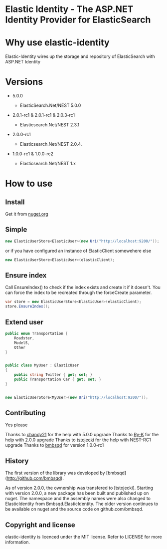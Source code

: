 Elastic Identity - The ASP.NET Identity Provider for ElasticSearch
==================================================================

Why use elastic-identity
========================

Elastic-Identity wires up the storage and repository of ElasticSearch with ASP.NET Identity

Versions
==========

- 5.0.0
	- ElasticSearch.Net/NEST 5.0.0

- 2.0.1-rc1 & 2.0.1-rc1 & 2.0.3-rc1
	- Elasticsearch.Net/NEST 2.3.1

- 2.0.0-rc1 
	- Elasticsearch.Net/NEST 2.0.4.

- 1.0.0-rc1 & 1.0.0-rc2
	- Elasticsearch.Net/NEST 1.x

How to use
==========

Install
-------
Get it from [nuget.org](https://www.nuget.org/packages/ElasticIdentity/)

Simple
------

```csharp
new ElasticUserStore<ElasticUser>(new Uri("http://localhost:9200/"));
```

or if you have configured an instance of ElasticClient somewehere else

```csharp
new ElasticUserStore<ElasticUser>(elasticClient);
```

Ensure index
-------------------------------------------------
Call EnsureIndex() to check if the index exists and create it if it doesn't. 
You can force the index to be recreated through the forceCreate parameter.

```csharp
var store = new ElasticUserStore<ElasticUser>(elasticClient);
store.EnsureIndex();
```

Extend user
---------------

```csharp
public enum Transportation {
	Roadster,
	ModelS,
	Other
}


public class MyUser : ElasticUser
{
	public string Twitter { get; set; }
	public Transportation Car { get; set; }
}


new ElasticUserStore<MyUser>(new Uri("http://localhost:9200/"));
```

Contributing
------------

Yes please

Thanks to [chandy21](https://github.com/chandy21) for the help with 5.0.0 upgrade
Thanks to [Ry-K](https://github.com/Ry-K) for the help with 2.0.0 upgrade
Thanks to [tstojecki](https://github.com/tstojecki) for the help with NEST-RC1 upgrade
Thanks to [bmbsqd](https://github.com/bmbsqd) for version 1.0.0-rc1

History
-------
The first version of the library was developed by [bmbsqd] (http://github.com/bmbsqd). 

As of version 2.0.0, the ownership was transfered to [tstojecki]. 
Starting with version 2.0.0, a new package has been built and published up on nuget. The namespace and the assembly names were also changed to ElasticIdentity from Bmbsqd.ElasticIdentity.
The older version continues to be available on nuget and the source code on github.com/bmbsqd.

Copyright and license
---------------------

elastic-identity is licenced under the MIT license. Refer to LICENSE for more information.

